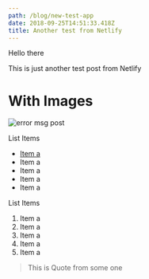 ```yaml
---
path: /blog/new-test-app
date: 2018-09-25T14:51:33.418Z
title: Another test from Netlify
---
```

Hello there

This is just another test post from Netlify

# With Images

![error msg post](/assets/meteor-test-local.png)

List Items

* [Item a](https://www.gatsbyjs.org/blog/2018-09-27-reach-router/)
* Item a
* Item a
* Item a
* Item a

List Items

1. Item a
2. Item a
3. Item a
4. Item a
5. Item a

> This is Quote from some one
